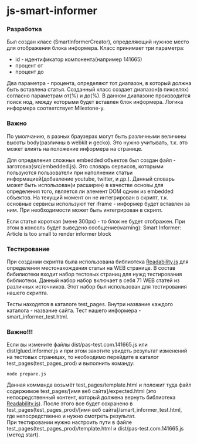 # js-smart-informer

### Разработка 
Был создан класс (SmartInformerCreator), определяющий нужное место для отображения блока информера. 
Класс принимает три параметра:

- id - идентификатор компонента(например 141665)
- процент от
- процент до    
    
Два параметра - процента, определяют тот диапазон, в который должна быть вставлена статья.
Созданный класс создает диапазон(в пикселях) согласно параметрам от(%) и до(%). В данном диапазоне производится поиск нод, между которыми будет вставлен блок информера. 
Логика информера соответствует Milestone-у.

### Важно
По умолчанию, в разных браузерах могут быть различными величины высоты body(различны в webkit и gecko). Это нужно учитывать, т.к. это может влиять на положение информера на странице.

Для определения сложных embedded объектов был создан файл - заготовка(src/embedded.js). Это словарь сервисов, которыми пользуются пользователи при наполнении статьи информацией(добавление youtube, twitter, и др.). Данный словарь может быть использован(и расширен) в качестве основы для определения того, является ли элемент DOM одним из embedded объектов. На текущий момент он не интегрирован в скрипт, т.к. основные сервисы используют тег iframe - информер будет вставлен за ним. При необходимости может быть интегрирован в скрипт.    

Если статья короткая (мене 300px) - то блок не будет отображен. При этом в консоль будет выведено сообщение(warning): Smart Informer: Article is too small to render informer block   

### Тестирование
При создании скрипта была использована библиотека [Readability.js](https://github.com/mozilla/readability) для определения местонахождения статьи на WEB странице. В состав бибилиотеки входит набор тестовых страниц для нужд тестирования библиотеки. Данный набор набор включает в себя 71 WEB статей из различных источников. Этот набор был использован для тестирования нашего скрипта. 

Тесты находятся в каталоге test_pages. Внутри название каждого каталога - название сайта. Тест нашего информера - smart_informer_test.html.   

### Важно!!! 
Если вы измените файлы dist/pas-test.com.141665.js или dist/glued.informer.js и при этом захотите увидеть результат изменений на тестовых страницах, то необходимо перейдите в каталог test_pages(test_pages_prod) и выполнить команду: 
```
node prepare.js 
```
Данная комманда возьмёт test_pages/template.html и положит туда файл содержимое test_pages/[имя веб сайта]/expected.html (это непосредственный контент, который должена вернуть библиотека [Readability.js](https://github.com/mozilla/readability)). После этого все будет сохранено в test_pages(test_pages_prod)/[имя веб сайта]/smart_informer_test.html, где непосредственно и нужно смотреть результат.   
При тестировании нужно настроить пути в файле test_pages(test_pages_prod)/template.html и dist/pas-test.com.141665.js (метод start).
